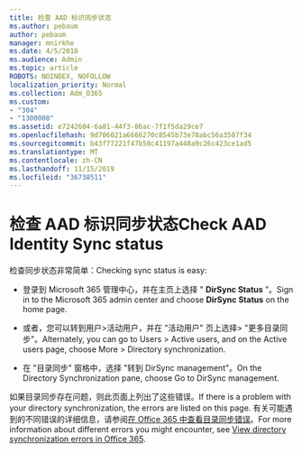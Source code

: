 ```yaml
---
title: 检查 AAD 标识同步状态
ms.author: pebaum
author: pebaum
manager: mnirkhe
ms.date: 4/5/2018
ms.audience: Admin
ms.topic: article
ROBOTS: NOINDEX, NOFOLLOW
localization_priority: Normal
ms.collection: Adm_O365
ms.custom:
- "304"
- "1300008"
ms.assetid: e7242604-6a81-44f3-86ac-7f1f5da29ce7
ms.openlocfilehash: 9d706021a6666270c8545b73e78abc56a3507f34
ms.sourcegitcommit: b43f77221f47b50c41197a448a9c26c423ce1ad5
ms.translationtype: MT
ms.contentlocale: zh-CN
ms.lasthandoff: 11/15/2019
ms.locfileid: "36738511"
---
```

# <a name="check-aad-identity-sync-status"></a><span data-ttu-id="072c0-102">检查 AAD 标识同步状态</span><span class="sxs-lookup"><span data-stu-id="072c0-102">Check AAD Identity Sync status</span></span>

<span data-ttu-id="072c0-103">检查同步状态非常简单：</span><span class="sxs-lookup"><span data-stu-id="072c0-103">Checking sync status is easy:</span></span>
  
- <span data-ttu-id="072c0-104">登录到 Microsoft 365 管理中心，并在主页上选择 " **DirSync Status** "。</span><span class="sxs-lookup"><span data-stu-id="072c0-104">Sign in to the Microsoft 365 admin center and choose **DirSync Status** on the home page.</span></span>

- <span data-ttu-id="072c0-105">或者，您可以转到用户\>活动用户，并在 "活动用户" 页上选择\> "更多目录同步"。</span><span class="sxs-lookup"><span data-stu-id="072c0-105">Alternately, you can go to Users \> Active users, and on the Active users page, choose More \> Directory synchronization.</span></span>

- <span data-ttu-id="072c0-106">在 "目录同步" 窗格中，选择 "转到 DirSync management"。</span><span class="sxs-lookup"><span data-stu-id="072c0-106">On the Directory Synchronization pane, choose Go to DirSync management.</span></span>

<span data-ttu-id="072c0-107">如果目录同步存在问题，则此页面上列出了这些错误。</span><span class="sxs-lookup"><span data-stu-id="072c0-107">If there is a problem with your directory synchronization, the errors are listed on this page.</span></span> <span data-ttu-id="072c0-108">有关可能遇到的不同错误的详细信息，请参阅[在 Office 365 中查看目录同步错误](https://docs.microsoft.com//office365/enterprise/identify-directory-synchronization-errors)。</span><span class="sxs-lookup"><span data-stu-id="072c0-108">For more information about different errors you might encounter, see [View directory synchronization errors in Office 365](https://docs.microsoft.com//office365/enterprise/identify-directory-synchronization-errors).</span></span>
  